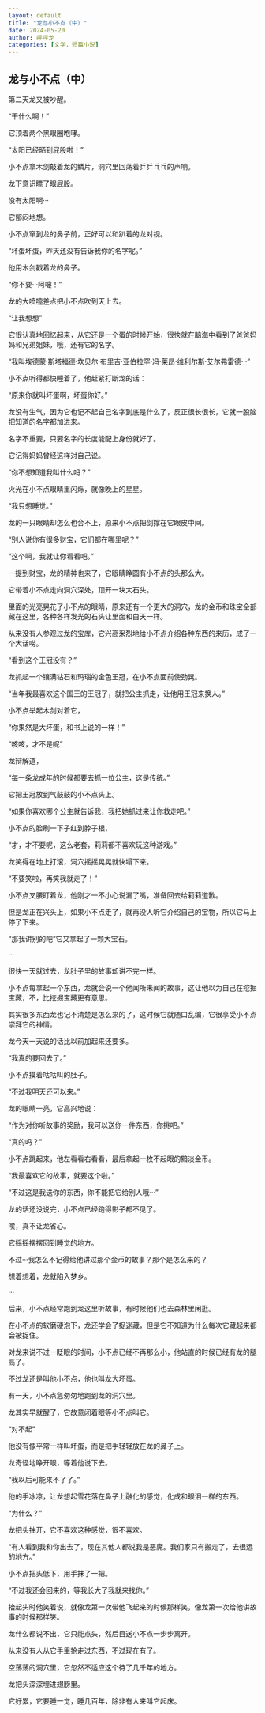 ```yaml
---
layout: default
title: "龙与小不点（中）"
date: 2024-05-20
author: 呼呼龙
categories: [文学，短篇小说]
---
```


## 龙与小不点（中）

第二天龙又被吵醒。

“干什么啊！”

它顶着两个黑眼圈咆哮。

“太阳已经晒到屁股啦！”

小不点拿木剑敲着龙的鳞片，洞穴里回荡着乒乒乓乓的声响。

龙下意识瞟了眼屁股。

没有太阳啊···

它郁闷地想。

小不点窜到龙的鼻子前，正好可以和趴着的龙对视。

“坏蛋坏蛋，昨天还没有告诉我你的名字呢。”

他用木剑戳着龙的鼻子。

“你不要···阿嚏！”

龙的大喷嚏差点把小不点吹到天上去。

“让我想想”

它很认真地回忆起来，从它还是一个蛋的时候开始，很快就在脑海中看到了爸爸妈妈和兄弟姐妹，哦，还有它的名字。

“我叫埃德蒙·斯塔福德·坎贝尔·布里吉·亚伯拉罕·冯·莱昂·维利尔斯·艾尔弗雷德···”

小不点听得都快睡着了，他赶紧打断龙的话：

“原来你就叫坏蛋啊，坏蛋你好。”

龙没有生气，因为它也记不起自己名字到底是什么了，反正很长很长，它就一股脑把知道的名字都加进来。

名字不重要，只要名字的长度能配上身份就好了。

它记得妈妈曾经这样对自己说。

“你不想知道我叫什么吗？”

火光在小不点眼睛里闪烁，就像晚上的星星。

“我只想睡觉。”

龙的一只眼睛却怎么也合不上，原来小不点把剑撑在它眼皮中间。

“别人说你有很多财宝，它们都在哪里呢？”

“这个啊，我就让你看看吧。”

一提到财宝，龙的精神也来了，它眼睛睁圆有小不点的头那么大。

它带着小不点走向洞穴深处，顶开一块大石头。

里面的光亮晃花了小不点的眼睛，原来还有一个更大的洞穴，龙的金币和珠宝全部藏在这里，各种各样发光的石头让里面和白天一样。

从来没有人参观过龙的宝库，它兴高采烈地给小不点介绍各种东西的来历，成了一个大话唠。

“看到这个王冠没有？”

龙抓起一个镶满钻石和玛瑙的金色王冠，在小不点面前使劲晃。

“当年我最喜欢这个国王的王冠了，就把公主抓走，让他用王冠来换人。”

小不点举起木剑对着它，

“你果然是大坏蛋，和书上说的一样！”

“咳咳，才不是呢”

龙辩解道，

“每一条龙成年的时候都要去抓一位公主，这是传统。”

它把王冠放到气鼓鼓的小不点头上。

“如果你喜欢哪个公主就告诉我，我把她抓过来让你救走吧。”

小不点的脸刷一下子红到脖子根，

“才，才不要呢，这么老套，莉莉都不喜欢玩这种游戏。”

龙笑得在地上打滚，洞穴摇摇晃晃就快塌下来。

“不要笑啦，再笑我就走了！”

小不点叉腰盯着龙，他刚才一不小心说漏了嘴，准备回去给莉莉道歉。

但是龙正在兴头上，如果小不点走了，就再没人听它介绍自己的宝物，所以它马上停了下来。

“那我讲别的吧”它又拿起了一颗大宝石。

···

很快一天就过去，龙肚子里的故事却讲不完一样。

小不点每拿起一个东西，龙就会说一个他闻所未闻的故事，这让他以为自己在挖掘宝藏，不，比挖掘宝藏更有意思。

其实很多东西龙也记不清楚是怎么来的了，这时候它就随口乱编，它很享受小不点崇拜它的神情。

龙今天一天说的话比以前加起来还要多。

“我真的要回去了。”

小不点摸着咕咕叫的肚子。

“不过我明天还可以来。”

龙的眼睛一亮，它高兴地说：

“作为对你听故事的奖励，我可以送你一件东西，你挑吧。”

“真的吗？”

小不点跳起来，他左看看右看看，最后拿起一枚不起眼的黯淡金币。

“我最喜欢它的故事，就要这个啦。”

“不过这是我送你的东西，你不能把它给别人哦···”

龙的话还没说完，小不点已经跑得影子都不见了。

唉，真不让龙省心。

它摇摇摆摆回到睡觉的地方。

不过···我怎么不记得给他讲过那个金币的故事？那个是怎么来的？

想着想着，龙就陷入梦乡。

···

后来，小不点经常跑到龙这里听故事，有时候他们也去森林里闲逛。

在小不点的软磨硬泡下，龙还学会了捉迷藏，但是它不知道为什么每次它藏起来都会被捉住。

对龙来说不过一眨眼的时间，小不点已经不再那么小，他站直的时候已经有龙的腿高了。

不过龙还是叫他小不点，他也叫龙大坏蛋。

有一天，小不点急匆匆地跑到龙的洞穴里。

龙其实早就醒了，它故意闭着眼等小不点叫它。

“对不起”

他没有像平常一样叫坏蛋，而是把手轻轻放在龙的鼻子上。

龙奇怪地睁开眼，等着他说下去。

“我以后可能来不了了。”

他的手冰凉，让龙想起雪花落在鼻子上融化的感觉，化成和眼泪一样的东西。

“为什么？”

龙把头抽开，它不喜欢这种感觉，很不喜欢。

“有人看到我和你出去了，现在其他人都说我是恶魔。我们家只有搬走了，去很远的地方。”

小不点把头低下，用手抹了一把。

“不过我还会回来的，等我长大了我就来找你。”

抬起头时他笑着说，就像龙第一次带他飞起来的时候那样笑，像龙第一次给他讲故事的时候那样笑。

龙什么都说不出，它只能点头，然后目送小不点一步步离开。

从来没有人从它手里抢走过东西，不过现在有了。

空荡荡的洞穴里，它忽然不适应这个待了几千年的地方。

龙把头深深埋进翅膀里。

它好累，它要睡一觉，睡几百年，除非有人来叫它起床。